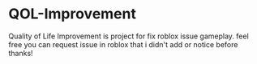 # QOL-Improvement
Quality of Life Improvement is project for fix roblox issue gameplay.
feel free you can request issue in roblox that i didn't add or notice before thanks!